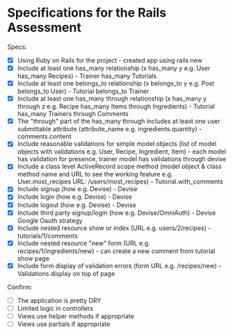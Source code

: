 # Specifications for the Rails Assessment

Specs:
- [x] Using Ruby on Rails for the project - created app using rails new
- [x] Include at least one has_many relationship (x has_many y e.g. User has_many Recipes) - Trainer has_many Tutorials
- [x] Include at least one belongs_to relationship (x belongs_to y e.g. Post belongs_to User) - Tutorial belongs_to Trainer
- [x] Include at least one has_many through relationship (x has_many y through z e.g. Recipe has_many Items through Ingredients) - Tutorial has_many Trainers through Comments
- [x] The "through" part of the has_many through includes at least one user submittable attribute (attribute_name e.g. ingredients.quantity) - comments.content
- [x] Include reasonable validations for simple model objects (list of model objects with validations e.g. User, Recipe, Ingredient, Item) - each model has validation for presence, trainer model has validations through devise
- [x] Include a class level ActiveRecord scope method (model object & class method name and URL to see the working feature e.g. User.most_recipes URL: /users/most_recipes) - Tutorial.with_comments
- [x] Include signup (how e.g. Devise) - Devise
- [x] Include login (how e.g. Devise) - Devise
- [x] Include logout (how e.g. Devise) - Devise
- [x] Include third party signup/login (how e.g. Devise/OmniAuth) - Devise Google Oauth strategy
- [x] Include nested resource show or index (URL e.g. users/2/recipes) - tutorials/1/comments
- [x] Include nested resource "new" form (URL e.g. recipes/1/ingredients/new) - can create a new comment from tutorial show page
- [x] Include form display of validation errors (form URL e.g. /recipes/new) - Validations display on top of page

Confirm:
- [ ] The application is pretty DRY
- [ ] Limited logic in controllers
- [ ] Views use helper methods if appropriate
- [ ] Views use partials if appropriate
